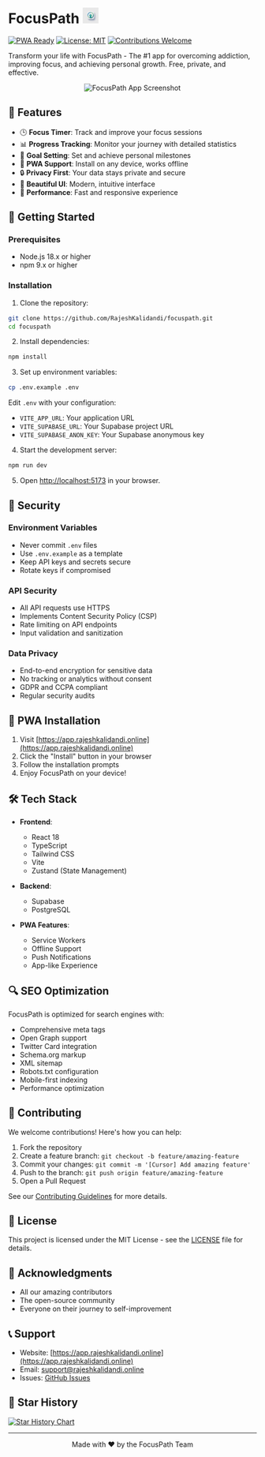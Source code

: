 # FocusPath <img src="public/icons/icon-192x192.png" alt="FocusPath Logo" width="32" height="32">

[![PWA Ready](https://img.shields.io/badge/PWA-Ready-blue.svg)](https://app.rajeshkalidandi.online)
[![License: MIT](https://img.shields.io/badge/License-MIT-yellow.svg)](https://opensource.org/licenses/MIT)
[![Contributions Welcome](https://img.shields.io/badge/contributions-welcome-brightgreen.svg?style=flat)](https://github.com/RajeshKalidandi/focuspath/issues)

Transform your life with FocusPath - The #1 app for overcoming addiction, improving focus, and achieving personal growth. Free, private, and effective.

<div align="center">
  <img src="public/screenshot1.png" alt="FocusPath App Screenshot" width="300">
</div>

## 🌟 Features

- 🕒 **Focus Timer**: Track and improve your focus sessions
- 📊 **Progress Tracking**: Monitor your journey with detailed statistics
- 🎯 **Goal Setting**: Set and achieve personal milestones
- 📱 **PWA Support**: Install on any device, works offline
- 🔒 **Privacy First**: Your data stays private and secure
- 🎨 **Beautiful UI**: Modern, intuitive interface
- 🚀 **Performance**: Fast and responsive experience

## 🚀 Getting Started

### Prerequisites

- Node.js 18.x or higher
- npm 9.x or higher

### Installation

1. Clone the repository:
```bash
git clone https://github.com/RajeshKalidandi/focuspath.git
cd focuspath
```

2. Install dependencies:
```bash
npm install
```

3. Set up environment variables:
```bash
cp .env.example .env
```
Edit `.env` with your configuration:
- `VITE_APP_URL`: Your application URL
- `VITE_SUPABASE_URL`: Your Supabase project URL
- `VITE_SUPABASE_ANON_KEY`: Your Supabase anonymous key

4. Start the development server:
```bash
npm run dev
```

5. Open [http://localhost:5173](http://localhost:5173) in your browser.

## 🔐 Security

### Environment Variables
- Never commit `.env` files
- Use `.env.example` as a template
- Keep API keys and secrets secure
- Rotate keys if compromised

### API Security
- All API requests use HTTPS
- Implements Content Security Policy (CSP)
- Rate limiting on API endpoints
- Input validation and sanitization

### Data Privacy
- End-to-end encryption for sensitive data
- No tracking or analytics without consent
- GDPR and CCPA compliant
- Regular security audits

## 📱 PWA Installation

1. Visit [https://app.rajeshkalidandi.online](https://app.rajeshkalidandi.online)
2. Click the "Install" button in your browser
3. Follow the installation prompts
4. Enjoy FocusPath on your device!

## 🛠️ Tech Stack

- **Frontend**:
  - React 18
  - TypeScript
  - Tailwind CSS
  - Vite
  - Zustand (State Management)

- **Backend**:
  - Supabase
  - PostgreSQL

- **PWA Features**:
  - Service Workers
  - Offline Support
  - Push Notifications
  - App-like Experience

## 🔍 SEO Optimization

FocusPath is optimized for search engines with:

- Comprehensive meta tags
- Open Graph support
- Twitter Card integration
- Schema.org markup
- XML sitemap
- Robots.txt configuration
- Mobile-first indexing
- Performance optimization

## 🤝 Contributing

We welcome contributions! Here's how you can help:

1. Fork the repository
2. Create a feature branch: `git checkout -b feature/amazing-feature`
3. Commit your changes: `git commit -m '[Cursor] Add amazing feature'`
4. Push to the branch: `git push origin feature/amazing-feature`
5. Open a Pull Request

See our [Contributing Guidelines](CONTRIBUTING.md) for more details.

## 📝 License

This project is licensed under the MIT License - see the [LICENSE](LICENSE) file for details.

## 🙏 Acknowledgments

- All our amazing contributors
- The open-source community
- Everyone on their journey to self-improvement

## 📞 Support

- Website: [https://app.rajeshkalidandi.online](https://app.rajeshkalidandi.online)
- Email: support@rajeshkalidandi.online
- Issues: [GitHub Issues](https://github.com/RajeshKalidandi/focuspath/issues)

## 🌟 Star History

[![Star History Chart](https://api.star-history.com/svg?repos=RajeshKalidandi/focuspath&type=Date)](https://star-history.com/#RajeshKalidandi/focuspath&Date)

---

<div align="center">
  Made with ❤️ by the FocusPath Team
</div> 